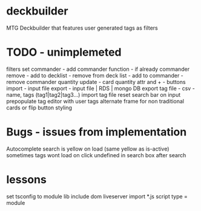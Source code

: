 # deckbuilder

MTG Deckbuilder that features user generated tags as filters

# TODO - unimplemeted

filters
set commander - add commander function - if already commander remove - add to decklist - remove from deck list - add to commander - remove commander
quantity update - card quantity attr and + - buttons
import - input file
export - input file | RDS | mongo DB
export tag file - csv - name, tags (tag1|tag2|tag3...)
import tag file
reset search bar on input
prepopulate tag editor with user tags
alternate frame for non traditional cards or flip button
styling

# Bugs - issues from implementation

Autocomplete search is yellow on load (same yellow as is-active)
sometimes tags wont load on click
undefined in search box after search

# lessons

set tsconfig to module
lib include dom
liveserver
import \*.js
script type = module
